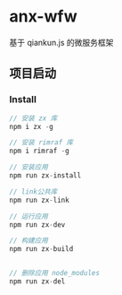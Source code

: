 # anx-wfw

基于 qiankun.js 的微服务框架

## 项目启动

### Install

```js
// 安装 zx 库
npm i zx -g

// 安装 rimraf 库
npm i rimraf -g

// 安装应用
npm run zx-install

// link公共库
npm run zx-link

// 运行应用
npm run zx-dev

// 构建应用
npm run zx-build


// 删除应用 node_modules
npm run zx-del
```
